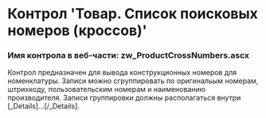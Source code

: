 ﻿---
description: 2.4.9.1
---
# Контрол 'Товар. Список поисковых номеров (кроссов)'
### Имя контрола в веб-части: zw_ProductCrossNumbers.ascx
Контрол предназначен для вывода конструкционных номеров для номенклатуры. Записи можно сгруппировать по оригинальым номерам, штрихкоду, пользовательским номерам и наименованию производителя. 
Записи группировки должны располагаться внутри [_Details]...[/_Details].
